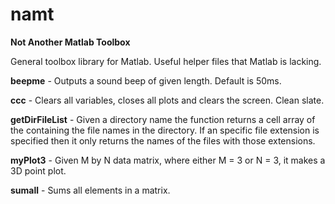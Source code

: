 # namt


**Not Another Matlab Toolbox**

General toolbox library for Matlab. Useful helper files that Matlab is lacking.


**beepme** - Outputs a sound beep of given length. Default is 50ms.


**ccc** - Clears all variables, closes all plots and clears the screen. Clean slate.


**getDirFileList** - Given a directory name the function returns a cell array of the containing the file names in the directory. If an specific file extension is specified then it only returns the names of the files with those extensions.


**myPlot3** - Given M by N data matrix, where either M = 3 or N = 3, it makes a 3D point plot.

**sumall** - Sums all elements in a matrix.
